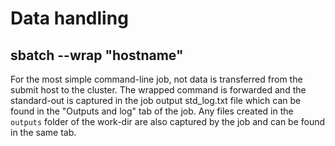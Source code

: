 # Data handling

## sbatch --wrap "hostname"

For the most simple command-line job, not data is transferred from the submit host to the cluster. 
The wrapped command is forwarded and the standard-out is captured in the job output std_log.txt file which can be found in the "Outputs and log" tab of the job.
Any files created in the `outputs` folder of the work-dir are also captured by the job and can be found in the same tab.

